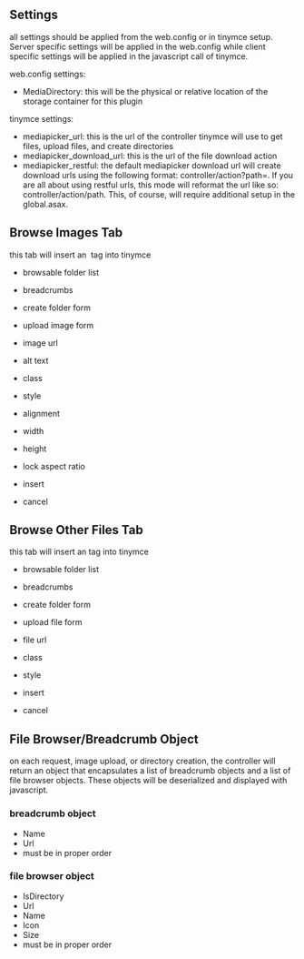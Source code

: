 ## Settings

all settings should be applied from the web.config or in tinymce setup.  Server specific settings will be applied in the web.config
while client specific settings will be applied in the javascript call of tinymce.

web.config settings:

- MediaDirectory: this will be the physical or relative location of the storage container for this plugin

tinymce settings:

- mediapicker_url: this is the url of the controller tinymce will use to get files, upload files, and create directories
- mediapicker_download_url: this is the url of the file download action
- mediapicker_restful: the default mediapicker download url will create download urls using the following format: controller/action?path=<path>.  If you
are all about using restful urls, this mode will reformat the url like so: controller/action/path.  This, of course, will require additional setup in the
global.asax.

## Browse Images Tab

this tab will insert an <img /> tag into tinymce

- browsable folder list
- breadcrumbs
- create folder form
- upload image form
- image url
- alt text
- class
- style
- alignment
- width
- height
- lock aspect ratio

- insert
- cancel

## Browse Other Files Tab

this tab will insert an <a> tag into tinymce

- browsable folder list
- breadcrumbs
- create folder form
- upload file form
- file url
- class
- style

- insert
- cancel

## File Browser/Breadcrumb Object

on each request, image upload, or directory creation, the controller will
return an object that encapsulates a list of breadcrumb objects and a list
of file browser objects.  These objects will be deserialized and displayed
with javascript.

### breadcrumb object

- Name
- Url
- must be in proper order

### file browser object

- IsDirectory
- Url
- Name
- Icon
- Size
- must be in proper order